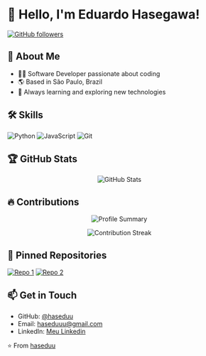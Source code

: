 # 👋 Hello, I'm Eduardo Hasegawa!

[![GitHub followers](https://img.shields.io/github/followers/haseduu?style=social)](https://github.com/haseduu)

## 👤 About Me

- 🧑‍💻 Software Developer passionate about coding
- 🌎 Based in São Paulo, Brazil
- 🚀 Always learning and exploring new technologies

## 🛠️ Skills

![Python](https://img.shields.io/badge/-Python-3776AB?style=flat-square&logo=Python&logoColor=white)
![JavaScript](https://img.shields.io/badge/-JavaScript-F7DF1E?style=flat-square&logo=javascript&logoColor=black)
![Git](https://img.shields.io/badge/-Git-F05032?style=flat-square&logo=git&logoColor=white)

## 🏆 GitHub Stats

<p align="center">
  <img src="https://github-readme-stats.vercel.app/api?username=haseduu&show_icons=true&hide_title=true&count_private=true&theme=radical" alt="GitHub Stats" />
</p>


## 🔥 Contributions

<p align="center">
  <img src="https://github-profile-summary-cards.vercel.app/api/cards/profile-details?username=haseduu&theme=radical" alt="Profile Summary" />
</p>
<p align="center">
  <img src="https://github-readme-streak-stats.herokuapp.com/?user=haseduu&theme=radical" alt="Contribution Streak" />
</p>

## 📌 Pinned Repositories

[![Repo 1](https://github-readme-stats.vercel.app/api/pin/?username=haseduu&repo=truco-I&theme=radical)](https://github.com/haseduu/truco-IA)
[![Repo 2](https://github-readme-stats.vercel.app/api/pin/?username=haseduu&repo=aLIVEchess&theme=radical)](https://github.com/haseduu/aLIVEchess)

## 📫 Get in Touch

- GitHub: [@haseduu](https://github.com/haseduu)
- Email: haseduuu@gmail.com
- LinkedIn: [Meu Linkedin](https://www.linkedin.com/in/eduardo-hasegawa-79a075290/)

⭐️ From [haseduu](https://github.com/haseduu)
